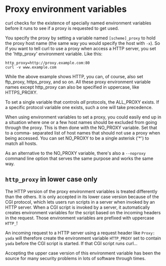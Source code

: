 # Proxy environment variables

curl checks for the existence of specially named environment variables before
it runs to see if a proxy is requested to get used.

You specify the proxy by setting a variable named `[scheme]_proxy` to hold the
proxy host name (the same way you would specify the host with `-x`). So if you
want to tell curl to use a proxy when access a HTTP server, you set the
'http_proxy' environment variable. Like this:

    http_proxy=http://proxy.example.com:80
    curl -v www.example.com

While the above example shows HTTP, you can, of course, also set ftp_proxy,
https_proxy, and so on. All these proxy environment variable names except
http_proxy can also be specified in uppercase, like HTTPS_PROXY.

To set a single variable that controls *all* protocols, the ALL_PROXY exists.
If a specific protocol variable one exists, such a one will take precedence.

When using environment variables to set a proxy, you could easily end up in a
situation where one or a few host names should be excluded from going through
the proxy. This is then done with the NO_PROXY variable. Set that to a comma-
separated list of host names that should not use a proxy when being
accessed. You can set NO_PROXY to be a single asterisk ('\*') to match all
hosts.

As an alternative to the NO_PROXY variable, there's also a `--noproxy` command
line option that serves the same purpose and works the same way.

## `http_proxy` in lower case only

The HTTP version of the proxy environment variables is treated differently
than the others. It is only accepted in its lower case version because of the
CGI protocol, which lets users run scripts in a server when invoked by an HTTP
server. When a CGI script is invoked by a server, it automatically creates
environment variables for the script based on the incoming headers in the
request. Those environment variables are prefixed with uppercase `HTTP_`!

An incoming request to a HTTP server using a request header like `Proxy: yada`
will therefore create the environment variable `HTTP_PROXY` set to contain
`yada` before the CGI script is started. If that CGI script runs curl...

Accepting the upper case version of this environment variable has been the
source for many security problems in lots of software through times.

